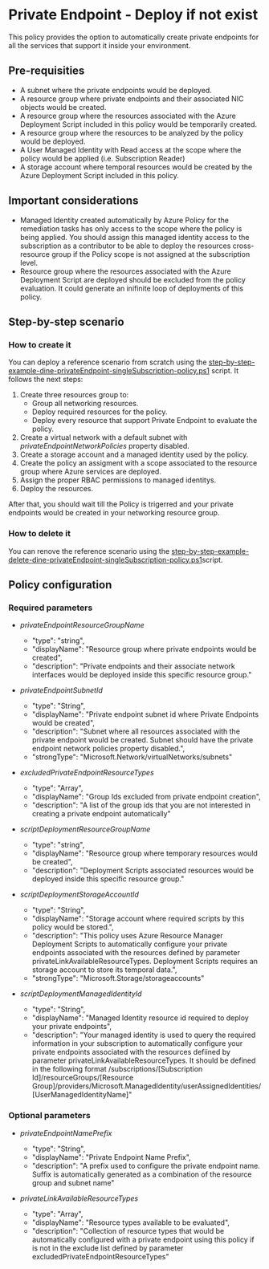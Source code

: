 
# Private Endpoint - Deploy if not exist

This policy provides the option to automatically create private endpoints for all the services that support it inside your environment.

## Pre-requisities

- A subnet where the private endpoints would be deployed.
- A resource group where private endpoints and their associated NIC objects would be created.
- A resource group where the resources associated with the Azure Deployment Script included in this policy would be temporarily created.
- A resource group where the resources to be analyzed by the policy would be deployed.
- A User Managed Identity with Read access at the scope where the policy would be applied (i.e. Subscription Reader)
- A storage account where temporal resources would be created by the Azure Deployment Script included in this policy.

## Important considerations

- Managed Identity created automatically by Azure Policy for the remediation tasks has only access to the scope where the policy is being applied. You should assign this managed identity access to the subscription as a contributor to be able to deploy the resources cross-resource group if the Policy scope is not assigned at the subscription level.
- Resource group where the resources associated with the Azure Deployment Script are deployed should be excluded from the policy evaluation. It could generate an inifinite loop of deployments of this policy.

## Step-by-step scenario

### How to create it

You can deploy a reference scenario from scratch using the [step-by-step-example-dine-privateEndpoint-singleSubscription-policy.ps1](./2.%20Deploy%20Private%20Endpoint%20if%20not%20exists/Single%20subscription/dine-privateEndpoint-singleSubscription-policy.json) script. It follows the next steps:

1. Create three resources group to:
    - Group all networking resources.
    - Deploy required resources for the policy.
    - Deploy every resource that support Private Endpoint to evaluate the policy.
2. Create a virtual network with a default subnet with *privateEndpointNetworkPolicies* property disabled.
3. Create a storage account and a managed identity used by the policy.
4. Create the policy an assigment with a scope associated to the resource group where Azure services are deployed.
5. Assign the proper RBAC permissions to managed identitys.
6. Deploy the resources.

After that, you should wait till the Policy is trigerred and your private endpoints would be created in your networking resource group.

### How to delete it

You can renove the reference scenario using the [step-by-step-example-delete-dine-privateEndpoint-singleSubscription-policy.ps1](./2.%20Deploy%20Private%20Endpoint%20if%20not%20exists/Single%20subscription/step-by-step-example-delete-dine-privateEndpoint-singleSubscription-policy.ps1)script.

## Policy configuration

### Required parameters

- *privateEndpointResourceGroupName*
  - "type": "string",
  - "displayName": "Resource group where private endpoints would be created",
  - "description": "Private endpoints and their associate network interfaces would be deployed inside this specific resource group."

- *privateEndpointSubnetId*
  - "type": "String",
  - "displayName": "Private endpoint subnet id where Private Endpoints would be created",
  - "description": "Subnet where all resources associated with the private endpoint would be created. Subnet should have the private endpoint network policies property disabled.",
  - "strongType": "Microsoft.Network/virtualNetworks/subnets"

- *excludedPrivateEndpointResourceTypes*
  - "type": "Array",
  - "displayName": "Group Ids excluded from private endpoint creation",
  - "description": "A list of the group ids that you are not interested in creating a private endpoint automatically"

- *scriptDeploymentResourceGroupName*
  - "type": "string",
  - "displayName": "Resource group where temporary resources would be created",
  - "description": "Deployment Scripts associated resources would be deployed inside this specific resource group."

- *scriptDeploymentStorageAccountId*
  - "type": "String",
  - "displayName": "Storage account where required scripts by this policy would be stored.",
  - "description": "This policy uses Azure Resource Manager Deployment Scripts to automatically configure your private endpoints associated with the resources defined by parameter  privateLinkAvailableResourceTypes. Deployment Scripts requires an storage account to store its temporal data.",
  - "strongType": "Microsoft.Storage/storageaccounts"

- *scriptDeploymentManagedIdentityId*
  - "type": "String",
  - "displayName": "Managed Identity resource id required to deploy your private endpoints",
  - "description": "Your managed identity is used to query the required information in your subscription to automatically configure your private endpoints associated with the resources defiined by parameter privateLinkAvailableResourceTypes. It should be defined in the following format /subscriptions/[Subscription Id]/resourceGroups/[Resource Group]/providers/Microsoft.ManagedIdentity/userAssignedIdentities/[UserManagedIdentityName]"

### Optional parameters

- *privateEndpointNamePrefix*
  - "type": "String",
  - "displayName": "Private Endpoint Name Prefix",
  - "description": "A prefix used to configure the private endpoint name. Suffix is automatically generated as a combination of the resource group and subnet name"

- *privateLinkAvailableResourceTypes*
  - "type": "Array",
  - "displayName": "Resource types available to be evaluated",
  - "description": "Collection of resource types that would be automatically configured with a private endpoint using this policy if is not in the exclude list defined by parameter excludedPrivateEndpointResourceTypes"
